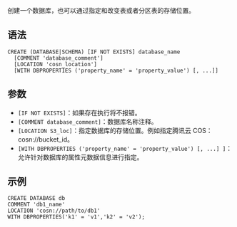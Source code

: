 创建一个数据库，也可以通过指定和改变表或者分区表的存储位置。
## 语法
```
CREATE (DATABASE|SCHEMA) [IF NOT EXISTS] database_name
  [COMMENT 'database_comment']
  [LOCATION 'cosn_location']
  [WITH DBPROPERTIES ('property_name' = 'property_value') [, ...]]
```
## 参数
- `[IF NOT EXISTS]`：如果存在执行将不报错。
- `[COMMENT database_comment]`：数据库名称注释。
- `[LOCATION S3_loc]`：指定数据库的存储位置。例如指定腾讯云 COS：cosn://bucket_id。
- `[WITH DBPROPERTIES ('property_name' = 'property_value') [, ...] ]`：允许针对数据库的属性元数据信息进行指定。

## 示例
```
CREATE DATABASE db 
COMMENT 'db1_name' 
LOCATION 'cosn://path/to/db1' 
WITH DBPROPERTIES('k1' = 'v1','k2' = 'v2');
```
